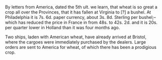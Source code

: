   By letters from America, dated the 5th ult. we learn, that wheat is so great a crop all over the Provinces, that it has fallen at Virginia to [?] a bushel. At Philadelphia it is 7s. 6d. paper currency, about 3s. 8d. Sterling per bushel;–which has reduced the price in France in from 48s. to 42s. 2d. and it is 20s. per quarter lower in Holland than it was four months ago.  Two ships, laden with American wheat, have already arrived at Bristol, where the cargoes were immediately purchased by the dealers. Large orders are sent to America for wheat, of which there has been a prodigious crop.  
